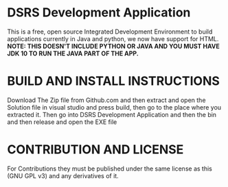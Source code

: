# DSRS Development Application

This is a free, open source Integrated Development Environment to build applications currently in Java and python, we now have support for HTML. <b><br>NOTE: THIS DOESN'T INCLUDE PYTHON OR JAVA AND YOU MUST HAVE JDK 10 TO RUN THE JAVA PART OF THE APP.</b>

# BUILD AND INSTALL INSTRUCTIONS
Download The Zip file from Github.com and then extract and open the Solution file in visual studio and press build, then go to the place where you extracted it. Then go into DSRS Development Application and then the bin and then release and open the EXE file

# CONTRIBUTION AND LICENSE
For Contributions they must be published under the same license as this (GNU GPL v3) and any derivatives of it.